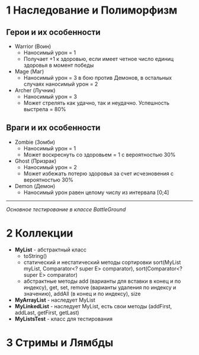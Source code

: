 # 1 Наследование и Полиморфизм 
## Герои и их особенности
* Warrior (Воин)
  - Наносимый урон = 1
  - Получает +1 к здоровью, если имеет четное число единиц здоровья в момент победы
* Mage (Маг)
  - Наносимый урон = 3 в бою против Демонов, в остальных случаях наносимый урон = 2
* Archer (Лучник)
  - Наносимый урон = 3
  - Может стрелять как удачно, так и неудачно. Успешность выстрела = 80%
## Враги и их особенности
* Zombie (Зомби)
  - Наносимый урон = 1
  - Может воскреснуть со здоровьем = 1 с вероятностью 30%
* Ghost (Призрак)
  - Наносимый урон = 2
  - Может избежать потерю здоровья за счет исчезновения с вероятностью 30%
* Demon (Демон)
  - Наносимый урон равен целому числу из интервала [0;4]
---   
*Основное тестирование в классе BattleGround*

 
 # 2 Коллекции
* **MyList** - абстрактный класс 
  * toString()
  * статический и нестатический методы сортировки sort(MyList<E> myList, Comparator<? super E> comparator), sort(Comparator<? super E> comparator)
  * абстрактные методы add (варианты для вставки в конец и по индексу), get, set, remove (варианты удаления по индексу и значению), addAll (в конец и по индексу), size
* **MyArrayList** - наследует MyList
* **MyLinkedList** - наследует MyList, есть свои методы (addFirst, addLast, getFirst, getLast)
* **MyListsTest** - класс для тестирования
 
 # 3 Стримы и Лямбды